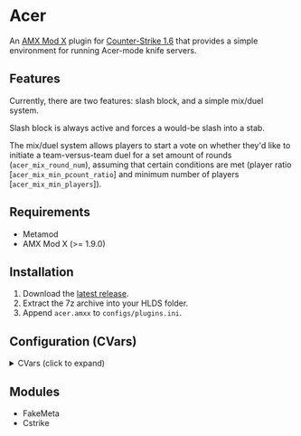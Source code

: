 # Acer

An [AMX Mod X](https://www.amxmodx.org/) plugin for [Counter-Strike 1.6](https://store.steampowered.com/app/10/CounterStrike/) that provides a simple environment for running Acer-mode knife servers.

## Features

Currently, there are two features: slash block, and a simple mix/duel system.

Slash block is always active and forces a would-be slash into a stab.

The mix/duel system allows players to start a vote on whether they'd like to initiate a team-versus-team duel for a set amount of rounds (`acer_mix_round_num`), assuming that certain conditions are met (player ratio [`acer_mix_min_pcount_ratio`] and minimum number of players [`acer_mix_min_players`]).

## Requirements

- Metamod
- AMX Mod X (>= 1.9.0)

## Installation

1. Download the [latest release](https://github.com/vmem6/amxx-acer/releases/latest).
2. Extract the 7z archive into your HLDS folder.
3. Append `acer.amxx` to `configs/plugins.ini`.

## Configuration (CVars)

<details>
<summary>CVars (click to expand) </summary>

_Note: the min. and max. values are not currently enforced, and are only provided as sensible bounds._

<table>
  <tr>
    <td>CVar</td>
    <td align="center">Type</td>
    <td align="center">Def. value</td>
    <td align="center">Min. value</td>
    <td align="center">Max. value</td>
    <td>Description</td>
  </tr>
  <tr>
    <td><code>acer_mix_min_players</code></td>
    <td align="center">integer</td>
    <td align="center">2</td>
    <td align="center">1</td>
    <td align="center">32</td>
    <td>Minimum number of players necessary before a mix vote can be started.</td>
  </tr>
  <tr>
    <td><code>acer_mix_min_pcount_ratio</code></td>
    <td align="center">float</td>
    <td align="center">1.0</td>
    <td align="center">0.1</td>
    <td align="center">1.0</td>
    <td>Minimum player ratio that must be satisfied before a mix vote can be started.</td>
  </tr>
  <tr>
    <td><code>acer_mix_min_pcount_ratio_live</code></td>
    <td align="center">float</td>
    <td align="center">0.75</td>
    <td align="center">0.1</td>
    <td align="center">1.0</td>
    <td>Minimum player ratio that must be maintained throughout the mix. The mix will end prematurely otherwise.</td>
  </tr>
  <tr>
    <td><code>acer_mix_round_num</code></td>
    <td align="center">integer</td>
    <td align="center">12</td>
    <td align="center">1</td>
    <td align="center">-</td>
    <td>Number of rounds the mix will run for.</td>
  </tr>
  <tr>
    <td><code>acer_mix_repeat_delay</code></td>
    <td align="center">integer</td>
    <td align="center">60</td>
    <td align="center">0</td>
    <td align="center">-</td>
    <td>Number of seconds that must elapse before another mix can be started.</td>
  </tr>
  <tr>
    <td><code>acer_mix_vote_timeout</code></td>
    <td align="center">integer</td>
    <td align="center">10</td>
    <td align="center">2</td>
    <td align="center">-</td>
    <td>Number of seconds the mix vote will run for.</td>
  </tr>
  <tr>
    <td><code>acer_mix_vote_min_turnout</code></td>
    <td align="center">float</td>
    <td align="center">0.6</td>
    <td align="center">0.0</td>
    <td align="center">1.0</td>
    <td>Minimum turnout necessary to consider mix vote results.</td>
  </tr>
  <tr>
    <td><code>acer_mix_vote_min_ratio</code></td>
    <td align="center">float</td>
    <td align="center">0.75</td>
    <td align="center">0.1</td>
    <td align="center">1.0</td>
    <td>Minimum in-favor to total votes ratio necessary to start mix.</td>
  </tr>
  <tr>
    <td><code>acer_mix_vote_repeat_delay</code></td>
    <td align="center">integer</td>
    <td align="center">30</td>
    <td align="center">0</td>
    <td align="center">-</td>
    <td>Number of seconds that must elapse before a repeat vote can be started.</td>
  </tr>
  <tr>
    <td><code>acer_show_restart_msg</code></td>
    <td align="center">boolean</td>
    <td align="center">0</td>
    <td align="center">0</td>
    <td align="center">1</td>
    <td>
      Show "Game will restart in N seconds" messages.<br>
      <code>0</code> - disabled;<br>
      <code>1</code> - enabled.
    </td>
  </tr>
  <tr>
    <td><code>acer_prefix</code></td>
    <td align="center">string</td>
    <td align="center"><code>"[ACER] ^1"</code></td>
    <td align="center">-</td>
    <td align="center">-</td>
    <td>Prefix printed before every chat message issued by the plugin.</td>
  </tr>
</table>
</details>

## Modules

- FakeMeta
- Cstrike
